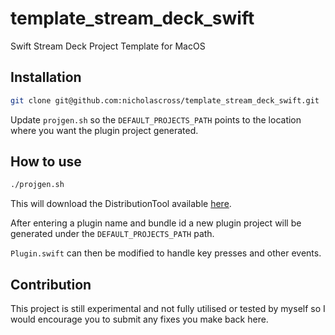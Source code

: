 # template_stream_deck_swift

Swift Stream Deck Project Template for MacOS

## Installation

```sh
git clone git@github.com:nicholascross/template_stream_deck_swift.git
```

Update `projgen.sh` so the `DEFAULT_PROJECTS_PATH` points to the location where you want the plugin project generated.

## How to use

```bash
./projgen.sh
```

This will download the DistributionTool available [here](https://developer.elgato.com/documentation/stream-deck/sdk/exporting-your-plugin/).

After entering a plugin name and bundle id a new plugin project will be generated under the `DEFAULT_PROJECTS_PATH` path.

`Plugin.swift` can then be modified to handle key presses and other events.

## Contribution

This project is still experimental and not fully utilised or tested by myself so I would encourage you to submit any fixes you make back here.
